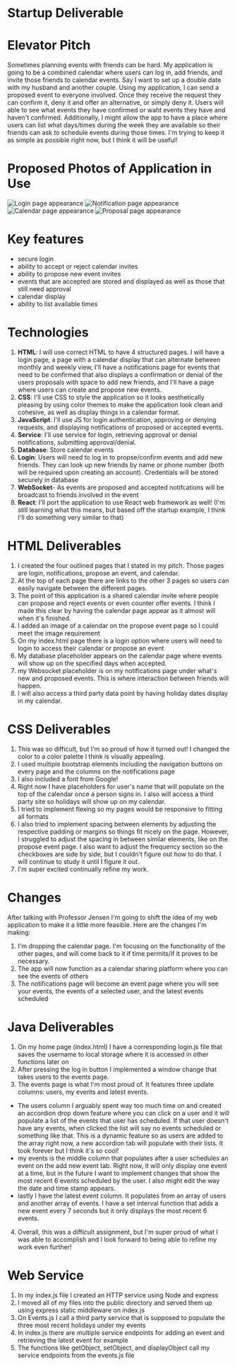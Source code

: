 # Startup Deliverable 

# Elevator Pitch
Sometimes planning events with friends can be hard. My application is going to be a combined calendar where users can log in, add friends, and invite those friends to calendar events. Say I want to set up a double date with my husband and another couple. Using my application, I can send a proposed event to everyone involved. Once they receive the request they can confirm it, deny it and offer an alternative, or simply deny it. Users will able to see what events they have confirmed or waht events they have and haven't confirmed. Additionally, I might allow the app to have a place where users can list what days/times during the week they are available so their friends can ask to schedule events during those times. I'm trying to keep it as simple as possible right now, but I think it will be useful!

# Proposed Photos of Application in Use
![Login page appearance](https://github.com/MakennaAllred/startup/blob/main/log%20in%20page.jpg?raw=true)
![Notification page appearance](https://github.com/MakennaAllred/startup/blob/main/notifications.jpg?raw=true)
![Calendar page appearance](https://github.com/MakennaAllred/startup/blob/main/calendar.jpg?raw=true)
![Proposal page appearance](https://github.com/MakennaAllred/startup/blob/main/proposal.jpg?raw=true)
# Key features
  - secure login
  - ability to accept or reject calendar invites
  - ability to propose new event invites
  - events that are accepted are stored and displayed as well as those that still need approval
  - calendar display
  - ability to list available times 
 
 # Technologies
  1. **HTML**: I will use correct HTML to have 4 structured pages. I will have a login page, a page with a calendar display that can alternate between monthly and weekly view, I'll have a notifications page for events that need to be confirmed that also displays a confirmation or denial of the users proposals with space to add new friends, and I'll have a page where users can create and propose new events.
  2. **CSS**: I'll use CSS to style the application so it looks aesthetically pleasing by using color themes to make the application look clean and cohesive, as well as display things in a calendar format. 
  3. **JavaScript**: I'll use JS for login authentication, approving or denying requests, and displaying notifications of proposed or accepted events.
  4. **Service**: I'll use service for login, retrieving approval or denial notifications, submitting approval/denial.
  5. **Database**: Store calendar events
  6. **Login**: Users will need to log in to propse/confirm events and add new friends. They can look up new friends by name or phone number (both will be required upon creating an account). Credentials will be stored securely in database
  7. **WebSocket**- As events are proposed and accepted notifcations will be broadcast to friends involved in the event
  8. **React**: I'll port the application to use React web framework as well! (I'm still learning what this means, but based off the startup example, I think I'll do something very similar to that)


# HTML Deliverables
1. I created the four outlined pages that I stated in my pitch. Those pages are login, notifications, propose an event, and calendar.
2. At the top of each page there are links to the other 3 pages so users can easily navigate between the different pages.
3. The point of this application is a shared calendar invite where people can propose and reject events or even counter offer events. I think I made this clear by having the calendar page appear as it almost will when it's finished.
4. I added an image of a calendar on the propose event page so I could meet the image requirement
5. On my index.html page there is a login option where users will need to login to access their calendar or propose an event
6. My database placeholder appears on the calendar page where events will show up on the specified days when accepted.
7. my Websocket placeholder is on my notifications page under what's new and proposed events. This is where interaction between friends will happen.
8. I will also access a third party data point by having holiday dates display in my calendar.


# CSS Deliverables
1. This was so difficult, but I'm so proud of how it turned out! I changed the color to a color palette I think is visually appealing.
2. I used multiple bootstrap elements including the navigation buttons on every page and the columns on the notifications page
3. I also included a font from Google!
4. Right now I have placeholders for user's name that will populate on the top of the calendar once a person signs in. I also will access a third party site so holidays will show up on my calendar.
5. I tried to implement flexing so my pages would be responsive to fitting all formats
6. I also tried to implement spacing between elements by adjusting the respective padding or margins so things fit nicely on the page. However, I struggled to adjust the spacing in between similar elements, like on the propose event page. I also want to adjust the frequency section so the checkboxes are side by side, but I couldn't figure out how to do that. I will continue to study it until I figure it out.
7. I'm super excited continually refine my work.

# Changes
After talking with Professor Jensen I'm going to shift the idea of my web application to make it a little more feasible. Here are the changes I'm making:
  1. I'm dropping the calendar page. I'm focusing on the functionality of the other pages, and will come back to it if time permits/if it proves to be necessary.
  2. The app will now function as a calendar sharing platform where you can see the events of others
  3. The notifications page will become an event page where you will see your events, the events of a selected user, and the latest events scheduled

# Java Deliverables
1. On my home page (index.html) I have a corresponding login.js file that saves the username to local storage where it is accessed in other functions later on
2. After pressing the log in button I implemented a window change that takes users to the events page. 
3. The events page is what I'm most proud of. It features three update columns: users, my events and latest events.
  - The users column I arguably spent way too much time on and created an accordion drop down feature where you can click on a user and it will populate a list of the events that user has scheduled. If that user doesn't have any events, when clicked the list will say no events scheduled or something like that. This is a dynamic feature so as users are added to the array right now, a new accordion tab will populate with their lists. It took forever but I think it's so cool!
  - my events is the middle column that populates after a user schedules an event on the add new event tab. Right now, it will only display one event at a time, but in the future I want to implement changes that show the most recent 6 events scheduled by the user. I also might edit the way the date and time stamp appears.
  - lastly I have the latest event column. It populates from an array of users and another array of events. I have a set interval function that adds a new event every 7 seconds but it only displays the most recent 6 events. 
4. Overall, this was a difficult assignment, but I'm super proud of what I was able to accomplish and I look forward to being able to refine my work even further!

# Web Service
1. In my index.js file I created an HTTP service using Node and express
2. I moved all of my files into the public directory and served them up using express static middleware on index.js
3. On Events.js I call a third party service that is supposed to populate the three most recent holidays under my events
4. In index.js there are multiple service endpoints for adding an event and retrieving the latest event for example
5. The functions like getObject, setObject, and displayObject call my service endpoints from the events.js file

